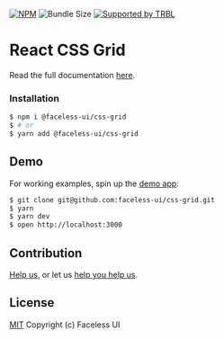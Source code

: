 [![NPM](https://img.shields.io/npm/v/@faceless-ui/css-grid)](https://www.npmjs.com/@faceless-ui/css-grid)
![Bundle Size](https://img.shields.io/bundlephobia/minzip/@faceless-ui/css-grid?label=zipped)
[![Supported by TRBL](https://img.shields.io/badge/supported_by-TRBL-black)](https://github.com/trouble)

# React CSS Grid

Read the full documentation [here](https://faceless-ui.com/docs/css-grid).

### Installation

```bash
$ npm i @faceless-ui/css-grid
$ # or
$ yarn add @faceless-ui/css-grid
```

## Demo

For working examples, spin up the [demo app](./demo/App.demo.js):

```bash
$ git clone git@github.com:faceless-ui/css-grid.git
$ yarn
$ yarn dev
$ open http://localhost:3000
```

## Contribution

[Help us,](https://github.com/faceless-ui/.github/blob/master/CONTRIBUTING.md) or let us [help you help us](https://github.com/faceless-ui/.github/blob/master/SUPPORT.md).

## License

[MIT](https://github.com/faceless-ui/css-grid/blob/master/LICENSE) Copyright (c) Faceless UI
